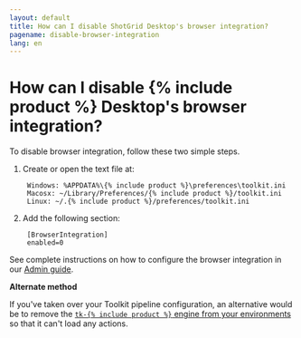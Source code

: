 ```yaml
---
layout: default
title: How can I disable ShotGrid Desktop's browser integration?
pagename: disable-browser-integration
lang: en
---
```


# How can I disable {% include product %} Desktop's browser integration?

To disable browser integration, follow these two simple steps.

1. Create or open the text file at:

        Windows: %APPDATA%\{% include product %}\preferences\toolkit.ini
        Macosx: ~/Library/Preferences/{% include product %}/toolkit.ini
        Linux: ~/.{% include product %}/preferences/toolkit.ini

2. Add the following section:

        [BrowserIntegration]
        enabled=0

See complete instructions on how to configure the browser integration in our [Admin guide](https://support.shotgunsoftware.com/hc/en-us/articles/115000067493-Integrations-Admin-Guide#Toolkit%20Configuration%20File).

**Alternate method**

If you've taken over your Toolkit pipeline configuration, an alternative would be to remove the [`tk-{% include product %}` engine from your environments](https://github.com/shotgunsoftware/tk-config-default2/blob/master/env/project.yml#L48) so that it can't load any actions.